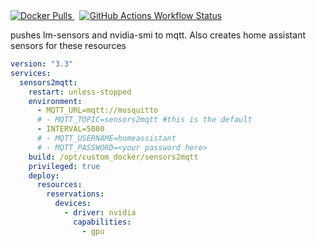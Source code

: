 <a href="https://hub.docker.com/r/kevinpdavid/sensors2mqtt">
  <img alt="Docker Pulls" src="https://img.shields.io/docker/pulls/kevinpdavid/sensors2mqtt">
</a>
&nbsp;
<a href="https://github.com/kevin-david/sensors2mqtt/actions/workflows/docker-image.yml">
  <img alt="GitHub Actions Workflow Status" src="https://img.shields.io/github/actions/workflow/status/kevin-david/sensors2mqtt/docker-image.yml">
</a>

pushes lm-sensors and nvidia-smi to mqtt. Also creates home assistant sensors for these resources

```yaml
version: "3.3"
services:
  sensors2mqtt:
    restart: unless-stopped
    environment:
      - MQTT_URL=mqtt://mosquitto
      # - MQTT_TOPIC=sensors2mqtt #this is the default
      - INTERVAL=5000
      # - MQTT_USERNAME=homeassistant
      # - MQTT_PASSWORD=<your password here>
    build: /opt/custom_docker/sensors2mqtt
    privileged: true
    deploy:
      resources:
        reservations:
          devices:
            - driver: nvidia
              capabilities:
                - gpu
```
